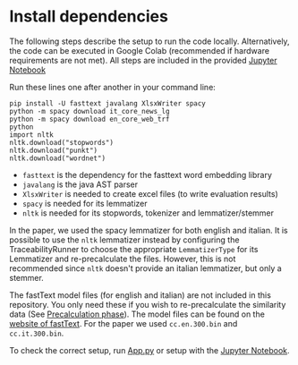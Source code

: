 # Install dependencies

The following steps describe the setup to run the code locally.
Alternatively, the code can be executed in Google Colab (recommended if hardware requirements are not met).
All steps are included in the provided [Jupyter Notebook](./finegrained-traceability.ipynb)

Run these lines one after another in your command line:

    pip install -U fasttext javalang XlsxWriter spacy
    python -m spacy download it_core_news_lg
    python -m spacy download en_core_web_trf
    python
    import nltk
    nltk.download("stopwords")
    nltk.download("punkt")
    nltk.download("wordnet")
    
* `fasttext` is the dependency for the fasttext word embedding library
* `javalang` is the java AST parser
* `XlsxWriter` is needed to create excel files (to write evaluation results)
* `spacy` is needed for its lemmatizer
* `nltk` is needed for its stopwords, tokenizer and lemmatizer/stemmer

In the paper, we used the spacy lemmatizer for both english and italian. It is possible to use the `nltk` lemmatizer instead by configuring the TraceabilityRunner to choose the appropriate `LemmatizerType` for its Lemmatizer and re-precalculate the files. However, this is not recommended since `nltk` doesn't provide an italian lemmatizer, but only a stemmer.

The fastText model files (for english and italian) are not included in this repository. You only need these if you wish to re-precalculate the similarity data (See [Precalculation phase](./README.md#Precalculation-phase)). The model files can be found on the [website of fastText](https://fasttext.cc/docs/en/crawl-vectors.html). For the paper we used `cc.en.300.bin` and `cc.it.300.bin`.

To check the correct setup, run [App.py](./App.py) or setup with the [Jupyter Notebook](./finegrained-traceability.ipynb).
